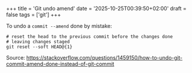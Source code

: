 +++
title = 'Git undo amend'
date = '2025-10-25T00:39:50+02:00'
draft = false
tags = ['git']
+++

To undo a `commit --amend` done by mistake:

```shell
# reset the head to the previous commit before the changes done
# leaving changes staged
git reset --soft HEAD@{1}
```

Source: https://stackoverflow.com/questions/1459150/how-to-undo-git-commit-amend-done-instead-of-git-commit

